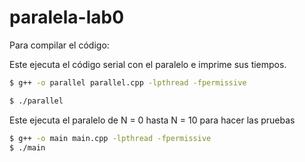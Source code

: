 # paralela-lab0
Para compilar el código:

Este ejecuta el código serial con el paralelo e imprime sus tiempos.
```zsh
$ g++ -o parallel parallel.cpp -lpthread -fpermissive

$ ./parallel
```

Este ejecuta el paralelo de N = 0 hasta N = 10 para hacer las pruebas
```zsh
$ g++ -o main main.cpp -lpthread -fpermissive
$ ./main
```